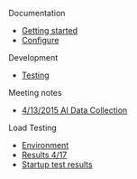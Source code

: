 Documentation
- [Getting started](https://github.com/Microsoft/AppInsights-aspnetv5/wiki/Getting-Started)
- [Configure](https://github.com/Microsoft/AppInsights-aspnetv5/wiki/Configure)

Development
- [Testing](https://github.com/Microsoft/AppInsights-aspnetv5/wiki/Testing)

Meeting notes
- [4/13/2015 AI Data Collection](https://github.com/Microsoft/ApplicationInsights-aspnetv5/wiki/April-14,-2015.-AI-data-collection-approach)

Load Testing
- [Environment](https://github.com/Microsoft/ApplicationInsights-aspnetv5/wiki/Load-testing)
- [Results 4/17](https://github.com/Microsoft/ApplicationInsights-aspnetv5/wiki/Results-April-17)
- [Startup test results](https://github.com/Microsoft/ApplicationInsights-aspnetv5/wiki/Startup-Results-April-27)
